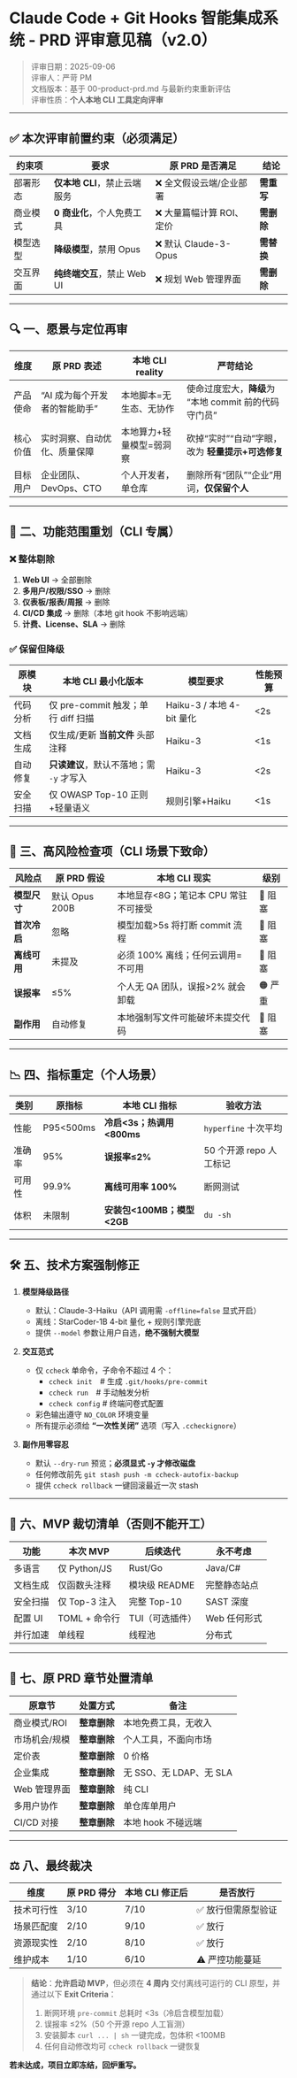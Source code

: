 # Claude Code + Git Hooks 智能集成系统 - PRD 评审意见稿（v2.0）

> 评审日期：2025-09-06  
> 评审人：严苛 PM  
> 文档版本：基于 00-product-prd.md 与最新约束重新评估  
> 评审性质：**个人本地 CLI 工具定向评审**

---

## ✅ 本次评审前置约束（必须满足）

| 约束项 | 要求 | 原 PRD 是否满足 | 结论 |
| --- | --- | --- | --- |
| 部署形态 | **仅本地 CLI**，禁止云端服务 | ❌ 全文假设云端/企业部署 | **需重写** |
| 商业模式 | **0 商业化**，个人免费工具 | ❌ 大量篇幅计算 ROI、定价 | **需删除** |
| 模型选型 | **降级模型**，禁用 Opus | ❌ 默认 Claude-3-Opus | **需替换** |
| 交互界面 | **纯终端交互**，禁止 Web UI | ❌ 规划 Web 管理界面 | **需删除** |

---

## 🔍 一、愿景与定位再审

| 维度 | 原 PRD 表述 | 本地 CLI  reality | 严苛结论 |
| --- | --- | --- | --- |
| 产品使命 | “AI 成为每个开发者的智能助手” | 本地脚本=无生态、无协作 | 使命过度宏大，**降级**为 “本地 commit 前的代码守门员” |
| 核心价值 | 实时洞察、自动优化、质量保障 | 本地算力+轻量模型=弱洞察 | 砍掉“实时”“自动”字眼，改为 **轻量提示+可选修复** |
| 目标用户 | 企业团队、DevOps、CTO | 个人开发者，单仓库 | 删除所有“团队”“企业”用词，**仅保留个人** |

---

## 🧱 二、功能范围重划（CLI 专属）

### ❌ 整体剔除
1. **Web UI** → 全部删除  
2. **多用户/权限/SSO** → 删除  
3. **仪表板/报表/周报** → 删除  
4. **CI/CD 集成** → 删除（本地 git hook 不影响远端）  
5. **计费、License、SLA** → 删除  

### ✅ 保留但降级
| 原模块 | 本地 CLI 最小化版本 | 模型要求 | 性能预算 |
| --- | --- | --- | --- |
| 代码分析 | 仅 pre-commit 触发；单行 diff 扫描 | Haiku-3 / 本地 4-bit 量化 | <2s |
| 文档生成 | 仅生成/更新 **当前文件** 头部注释 | Haiku-3 | <1s |
| 自动修复 | **只读建议**，默认不落地；需 `-y` 才写入 | Haiku-3 | <2s |
| 安全扫描 | 仅 OWASP Top-10 正则+轻量语义 | 规则引擎+Haiku | <1s |

---

## 🚫 三、高风险检查项（CLI 场景下致命）

| 风险点 | 原 PRD 假设 | 本地 CLI 现实 | 级别 |
| --- | --- | --- | --- |
| **模型尺寸** | 默认 Opus 200B | 本地显存<8G；笔记本 CPU 常驻不可接受 | 🔴 阻塞 |
| **首次冷启** | 忽略 | 模型加载>5s 将打断 commit 流程 | 🔴 阻塞 |
| **离线可用** | 未提及 | 必须 100% 离线；任何云调用=不可用 | 🔴 阻塞 |
| **误报率** | ≤5% | 个人无 QA 团队，误报>2% 就会卸载 | 🟠 严重 |
| **副作用** | 自动修复 | 本地强制写文件可能破坏未提交代码 | 🔴 阻塞 |

---

## 📉 四、指标重定（个人场景）

| 类别 | 原指标 | 本地 CLI 指标 | 验收方法 |
| --- | --- | --- | --- |
| 性能 | P95<500ms | **冷启<3s；热调用<800ms** | `hyperfine` 十次平均 |
| 准确率 | 95% | **误报率≤2%** | 50 个开源 repo 人工标记 |
| 可用性 | 99.9% | **离线可用率 100%** | 断网测试 |
| 体积 | 未限制 | **安装包<100MB；模型<2GB** | `du -sh` |

---

## 🛠 五、技术方案强制修正

1. **模型降级路径**  
   - 默认：Claude-3-Haiku（API 调用需 `-offline=false` 显式开启）  
   - 离线：StarCoder-1B 4-bit 量化 + 规则引擎兜底  
   - 提供 `--model` 参数让用户自选，**绝不强制大模型**

2. **交互范式**  
   - 仅 `ccheck` 单命令，子命令不超过 4 个：  
     - `ccheck init` # 生成 `.git/hooks/pre-commit`  
     - `ccheck run` # 手动触发分析  
     - `ccheck config` # 终端问卷式配置  
   - 彩色输出遵守 `NO_COLOR` 环境变量  
   - 所有提示必须给 **“一次性关闭”** 选项（写入 `.ccheckignore`）

3. **副作用零容忍**  
   - 默认 `--dry-run` 预览；**必须显式 `-y` 才修改磁盘**  
   - 任何修改前先 `git stash push -m ccheck-autofix-backup`  
   - 提供 `ccheck rollback` 一键回滚最近一次 stash

---

## 🧪 六、MVP 裁切清单（否则不能开工）

| 功能 | 本次 MVP | 后续迭代 | 永不考虑 |
| --- | --- | --- | --- |
| 多语言 | 仅 Python/JS | Rust/Go | Java/C# |
| 文档生成 | 仅函数头注释 | 模块级 README | 完整静态站点 |
| 安全扫描 | 仅 Top-3 注入 | 完整 Top-10 | SAST 深度 |
| 配置 UI | TOML + 命令行 | TUI（可选插件） | Web 任何形式 |
| 并行加速 | 单线程 | 线程池 | 分布式 |

---

## 🧟 七、原 PRD 章节处置清单

| 原章节 | 处置方式 | 备注 |
| --- | --- | --- |
| 商业模式/ROI | **整章删除** | 本地免费工具，无收入 |
| 市场机会/规模 | **整章删除** | 个人工具，不面向市场 |
| 定价表 | **整章删除** | 0 价格 |
| 企业集成 | **整章删除** | 无 SSO、无 LDAP、无 SLA |
| Web 管理界面 | **整章删除** | 纯 CLI |
| 多用户协作 | **整章删除** | 单仓库单用户 |
| CI/CD 对接 | **整章删除** | 本地 hook 不碰远端 |

---

## ⚖️ 八、最终裁决

| 维度 | 原 PRD 得分 | 本地 CLI 修正后 | 是否放行 |
| --- | --- | --- | --- |
| 技术可行性 | 3/10 | 7/10 | ✅ 放行但需原型验证 |
| 场景匹配度 | 2/10 | 9/10 | ✅ 放行 |
| 资源现实性 | 2/10 | 8/10 | ✅ 放行 |
| 维护成本 | 1/10 | 6/10 | ⚠️ 严控功能蔓延 |

> **结论**：**允许启动 MVP**，但必须在 **4 周内** 交付离线可运行的 CLI 原型，并通过以下 **Exit Criteria**：
> 1. 断网环境 `pre-commit` 总耗时 <3s（冷启含模型加载）  
> 2. 误报率 ≤2%（50 个开源 repo 人工盲测）  
> 3. 安装脚本 `curl ... | sh` 一键完成，包体积 <100MB  
> 4. 任何自动修改均可 `ccheck rollback` 一键恢复  

**若未达成，项目立即冻结，回炉重写。**